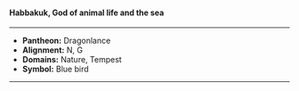 #### Habbakuk, God of animal life and the sea
___

- **Pantheon:** Dragonlance
- **Alignment:** N, G
- **Domains:** Nature, Tempest
- **Symbol:** Blue bird
___
